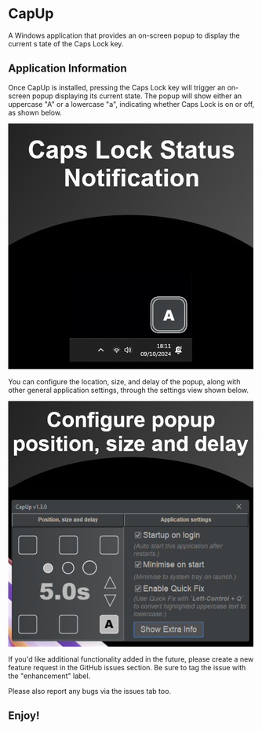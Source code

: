 # CapUp

A Windows application that provides an on-screen popup to display the current s
tate of the Caps Lock key.

## Application Information

Once CapUp is installed, pressing the Caps Lock key will trigger an 
on-screen popup displaying its current state. The popup will show either an uppercase "A" or a lowercase "a", indicating whether Caps Lock is on or off, as shown below.

![1_popup_cap_key_state.png](misc%2Fmicrosoft%2Fscreenshots%2F1_popup_cap_key_state.png)

You can configure the location, size, and delay of the popup, along with other general application settings, through the settings view shown below.

![2_popup_settings.png](misc%2Fmicrosoft%2Fscreenshots%2F2_popup_settings.png)

If you'd like additional functionality added in the future, please create a new 
feature request in the GitHub issues section. Be sure to tag the issue with the "enhancement" label.

Please also report any bugs via the issues tab too.

## Enjoy!
